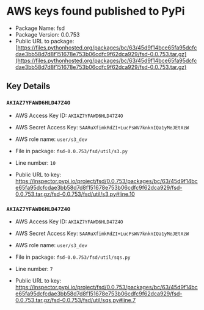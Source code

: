 # AWS keys found published to PyPi

* Package Name: fsd
* Package Version: 0.0.753
* Public URL to package: [https://files.pythonhosted.org/packages/bc/63/45d9f14bce65fa95dcfcdae3bb58d7d8f151678e753b06cdfc9f62dca929/fsd-0.0.753.tar.gz](https://files.pythonhosted.org/packages/bc/63/45d9f14bce65fa95dcfcdae3bb58d7d8f151678e753b06cdfc9f62dca929/fsd-0.0.753.tar.gz)

## Key Details

### `AKIAZ7YFAWD6HLD47Z4O`

* AWS Access Key ID: `AKIAZ7YFAWD6HLD47Z4O`
* AWS Secret Access Key: `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` 
* AWS role name: `user/s3_dev`
* File in package: `fsd-0.0.753/fsd/util/s3.py`
* Line number: `10`

* Public URL to key: https://inspector.pypi.io/project/fsd/0.0.753/packages/bc/63/45d9f14bce65fa95dcfcdae3bb58d7d8f151678e753b06cdfc9f62dca929/fsd-0.0.753.tar.gz/fsd-0.0.753/fsd/util/s3.py#line.10



### `AKIAZ7YFAWD6HLD47Z4O`

* AWS Access Key ID: `AKIAZ7YFAWD6HLD47Z4O`
* AWS Secret Access Key: `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` 
* AWS role name: `user/s3_dev`
* File in package: `fsd-0.0.753/fsd/util/sqs.py`
* Line number: `7`

* Public URL to key: https://inspector.pypi.io/project/fsd/0.0.753/packages/bc/63/45d9f14bce65fa95dcfcdae3bb58d7d8f151678e753b06cdfc9f62dca929/fsd-0.0.753.tar.gz/fsd-0.0.753/fsd/util/sqs.py#line.7


